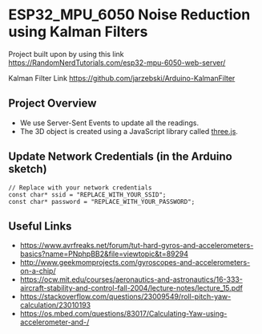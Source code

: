 # ESP32_MPU_6050 Noise Reduction using Kalman Filters
  
Project built upon by using this link https://RandomNerdTutorials.com/esp32-mpu-6050-web-server/

Kalman Filter Link https://github.com/jarzebski/Arduino-KalmanFilter

## Project Overview
- We use Server-Sent Events to update all the readings.
- The 3D object is created using a JavaScript library called [three.js](https://threejs.org).

## Update Network Credentials (in the Arduino sketch)
```
// Replace with your network credentials
const char* ssid = "REPLACE_WITH_YOUR_SSID";
const char* password = "REPLACE_WITH_YOUR_PASSWORD";
```

## Useful Links
- https://www.avrfreaks.net/forum/tut-hard-gyros-and-accelerometers-basics?name=PNphpBB2&file=viewtopic&t=89294
- http://www.geekmomprojects.com/gyroscopes-and-accelerometers-on-a-chip/
- https://ocw.mit.edu/courses/aeronautics-and-astronautics/16-333-aircraft-stability-and-control-fall-2004/lecture-notes/lecture_15.pdf
- https://stackoverflow.com/questions/23009549/roll-pitch-yaw-calculation/23010193
- https://os.mbed.com/questions/83017/Calculating-Yaw-using-accelerometer-and-/
 
 
